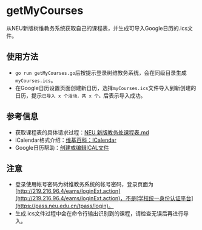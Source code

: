 # getMyCourses
从NEU新版树维教务系统获取自己的课程表，并生成可导入Google日历的.ics文件。

## 使用方法
* `go run getMyCourses.go`后按提示登录树维教务系统，会在同级目录生成`myCourses.ics`。
* 在Google日历设置页面创建新日历，选择`myCourses.ics`文件导入到新创建的日历，提示`已导入 x 个活动，共 x 个。`后表示导入成功。

## 参考信息
* 获取课程表的具体请求过程：[NEU 新版教务处课程表.md](https://gist.github.com/whoisnian/32b832bd55978fefa042d7c76f9d76c3)
* iCalendar格式介绍：[维基百科：ICalendar](https://en.wikipedia.org/wiki/ICalendar)
* Google日历帮助：[创建或编辑ICAL文件](https://support.google.com/calendar/answer/37118#format_ical)

## 注意
* 登录使用帐号密码为树维教务系统的帐号密码，登录页面为[http://219.216.96.4/eams/loginExt.action](http://219.216.96.4/eams/loginExt.action)，不是[学校统一身份认证平台](https://pass.neu.edu.cn/tpass/login)。  
* 生成.ics文件过程中会在命令行输出识别到的课程，请检查无误后再进行导入。
